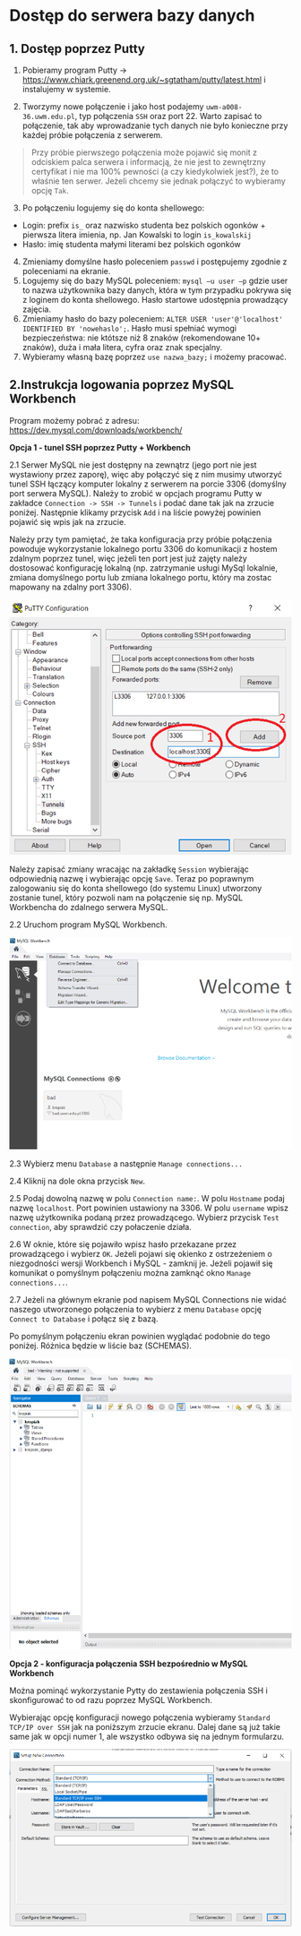 # Dostęp do serwera bazy danych

## **1. Dostęp poprzez Putty**

1. Pobieramy program Putty -> https://www.chiark.greenend.org.uk/~sgtatham/putty/latest.html i instalujemy w systemie.

2. Tworzymy nowe połączenie i jako host podajemy `uwm-a008-36.uwm.edu.pl`, typ połączenia `SSH` oraz port 22. Warto zapisać to połączenie, tak aby wprowadzanie tych danych nie było konieczne przy każdej próbie połączenia z serwerem.

> Przy próbie pierwszego połączenia może pojawić się monit z odciskiem palca serwera i informacją, że nie jest to zewnętrzny certyfikat i nie ma 100% pewności (a czy kiedykolwiek jest?), że to właśnie ten serwer. Jeżeli chcemy sie jednak połączyć to wybieramy opcję `Tak`.

3. Po połączeniu logujemy się do konta shellowego:
* Login: prefix `is_` oraz nazwisko studenta bez polskich ogonków + pierwsza litera imienia, np. Jan Kowalski to login `is_kowalskij`
* Hasło: imię studenta małymi literami bez polskich ogonków
4. Zmieniamy domyślne hasło poleceniem `passwd` i postępujemy zgodnie z poleceniami na ekranie.
5. Logujemy się do bazy MySQL poleceniem: `mysql –u user –p` gdzie user to nazwa użytkownika bazy danych, która w tym przypadku pokrywa się z loginem do konta shellowego. Hasło startowe udostępnia prowadzący zajęcia.
6. Zmieniamy hasło do bazy poleceniem: `ALTER USER 'user'@'localhost' IDENTIFIED BY 'nowehaslo';`. Hasło musi spełniać wymogi bezpieczeństwa: nie któtsze niż 8 znaków (rekomendowane 10+ znaków), duża i mała litera, cyfra oraz znak specjalny.
7. Wybieramy własną bazę poprzez `use nazwa_bazy;` i możemy pracować.

## **2.Instrukcja logowania poprzez MySQL Workbench**

Program możemy pobrać z adresu: https://dev.mysql.com/downloads/workbench/

**Opcja 1 - tunel SSH poprzez Putty + Workbench**

2.1 Serwer MySQL nie jest dostępny na zewnątrz (jego port nie jest wystawiony przez zaporę), więc aby połączyć się z nim musimy utworzyć tunel SSH łączący komputer lokalny z serwerem na porcie 3306 (domyślny port serwera MySQL). Należy to zrobić w opcjach programu Putty w zakładce `Connection -> SSH -> Tunnels` i podać dane tak jak na zrzucie poniżej. Następnie klikamy przycisk `Add` i na liście powyżej powinien pojawić się wpis jak na zrzucie.

Należy przy tym pamiętać, że taka konfiguracja przy próbie połączenia powoduje wykorzystanie lokalnego portu 3306 do komunikacji z hostem zdalnym poprzez tunel, więc jeżeli ten port jest już zajęty należy dostosować konfigurację lokalną (np. zatrzymanie usługi MySql lokalnie, zmiana domyślnego portu lub zmiana lokalnego portu, który ma zostac mapowany na zdalny port 3306).

![Konfiguracja Putty](putty_conf.png)

Należy zapisać zmiany wracając na zakładkę `Session` wybierając odpowiednią nazwę i wybierając opcję `Save`. Teraz po poprawnym zalogowaniu się do konta shellowego (do systemu Linux) utworzony zostanie tunel, który pozwoli nam na połączenie się np. MySQL Workbencha do zdalnego serwera MySQL.

2.2 Uruchom program MySQL Workbench.

![MySQL Workbench](workbench1.png)

2.3 Wybierz menu `Database` a następnie `Manage connections...`

2.4 Kliknij na dole okna przycisk `New`.

2.5 Podaj dowolną nazwę w polu `Connection name:`. W polu `Hostname` podaj nazwę `localhost`. Port powinien ustawiony na 3306. W polu `username` wpisz nazwę użytkownika podaną przez prowadzącego. Wybierz przycisk `Test connection`, aby sprawdzić czy połaczenie działa.

2.6 W oknie, które się pojawiło wpisz hasło przekazane przez prowadzącego i wybierz `OK`. Jeżeli pojawi się okienko z ostrzeżeniem o niezgodności wersji Workbench i MySQL - zamknij je. Jeżeli pojawił się komunikat o pomyślnym połączeniu można zamknąć okno `Manage connections...`.

2.7 Jeżeli na głównym ekranie pod napisem MySQL Connections nie widać naszego utworzonego połączenia to wybierz z menu `Database` opcję `Connect to Database` i połącz się z bazą.

Po pomyślnym połączeniu ekran powinien wyglądać podobnie do tego poniżej. Różnica będzie w liście baz (SCHEMAS).

![MySQL Workbench](workbench2.png)

**Opcja 2 - konfiguracja połączenia SSH bezpośrednio w MySQL Workbench**

Można pominąć wykorzystanie Pytty do zestawienia połączenia SSH i skonfigurować to od razu poprzez MySQL Workbench.

Wybierając opcję konfiguracji nowego połączenia wybieramy `Standard TCP/IP over SSH` jak na poniższym zrzucie ekranu. Dalej dane są już takie same jak w opcji numer 1, ale wszystko odbywa się na jednym formularzu.

![Workbench](workbench_3.png)